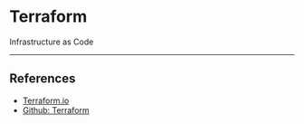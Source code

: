 # Terraform

Infrastructure as Code

---

## References

-   [Terraform.io](https://www.terraform.io)
-   [Github: Terraform](https://github.com/hashicorp/terraform)
